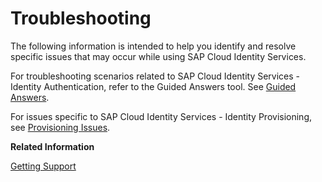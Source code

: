 <!-- loiof80beb5eb45a4d568d3e5c4678a671aa -->

# Troubleshooting

The following information is intended to help you identify and resolve specific issues that may occur while using SAP Cloud Identity Services.

For troubleshooting scenarios related to SAP Cloud Identity Services - Identity Authentication, refer to the Guided Answers tool. See [Guided Answers](https://ga.support.sap.com/dtp/viewer/#/tree/2065/actions/26547:29111).

For issues specific to SAP Cloud Identity Services - Identity Provisioning, see [Provisioning Issues](troubleshooting-for-identity-provisioningprovisioning-issues-f373110.md).

**Related Information**  


[Getting Support](getting-support-06818b2.md "This document is to help users, administrators, and developers deal with issues from Identity Authentication.")

